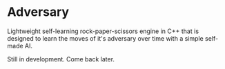 # Adversary
Lightweight self-learning rock-paper-scissors engine in C++ that is designed to learn the
moves of it's adversary over time with a simple self-made AI.

Still in development. Come back later.

